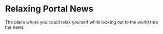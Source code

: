 # Relaxing Portal News
The place where you could relax yourself while looking out to the world thru the news.
